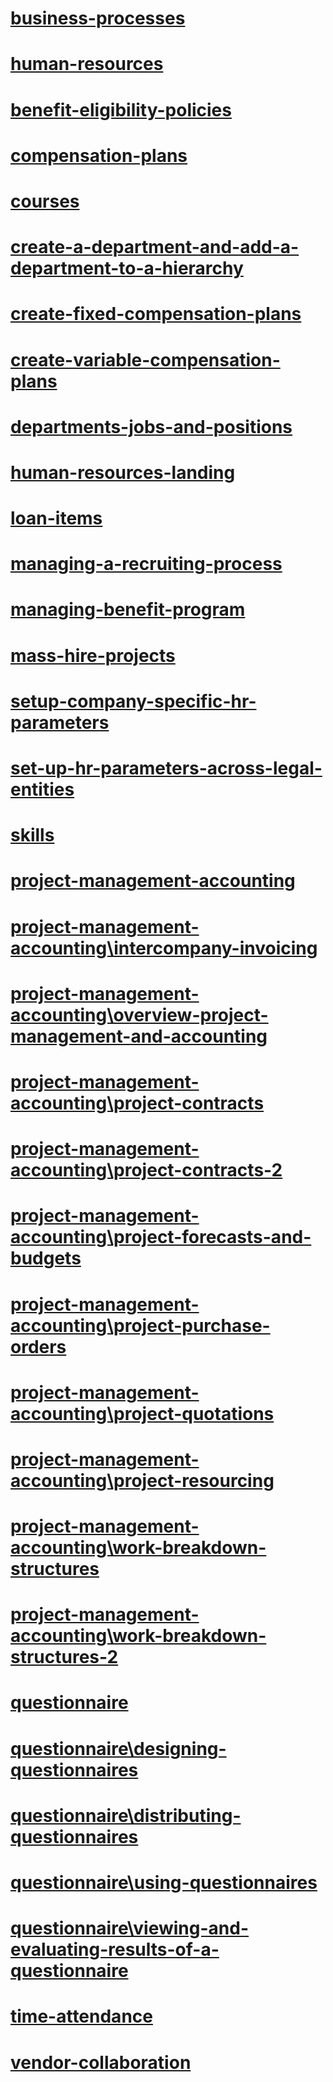 # [business-processes](business-processes)
# [human-resources](human-resources)
# [benefit-eligibility-policies](benefit-eligibility-policies.md)
# [compensation-plans](compensation-plans.md)
# [courses](courses.md)
# [create-a-department-and-add-a-department-to-a-hierarchy](create-a-department-and-add-a-department-to-a-hierarchy.md)
# [create-fixed-compensation-plans](create-fixed-compensation-plans.md)
# [create-variable-compensation-plans](create-variable-compensation-plans.md)
# [departments-jobs-and-positions](departments-jobs-and-positions.md)
# [human-resources-landing](human-resources-landing.md)
# [loan-items](loan-items.md)
# [managing-a-recruiting-process](managing-a-recruiting-process.md)
# [managing-benefit-program](managing-benefit-program.md)
# [mass-hire-projects](mass-hire-projects.md)
# [setup-company-specific-hr-parameters](setup-company-specific-hr-parameters.md)
# [set-up-hr-parameters-across-legal-entities](set-up-hr-parameters-across-legal-entities.md)
# [skills](skills.md)
# [project-management-accounting](project-management-accounting)
# [project-management-accounting\intercompany-invoicing](project-management-accounting\intercompany-invoicing.md)
# [project-management-accounting\overview-project-management-and-accounting](project-management-accounting\overview-project-management-and-accounting.md)
# [project-management-accounting\project-contracts](project-management-accounting\project-contracts.md)
# [project-management-accounting\project-contracts-2](project-management-accounting\project-contracts-2.md)
# [project-management-accounting\project-forecasts-and-budgets](project-management-accounting\project-forecasts-and-budgets.md)
# [project-management-accounting\project-purchase-orders](project-management-accounting\project-purchase-orders.md)
# [project-management-accounting\project-quotations](project-management-accounting\project-quotations.md)
# [project-management-accounting\project-resourcing](project-management-accounting\project-resourcing.md)
# [project-management-accounting\work-breakdown-structures](project-management-accounting\work-breakdown-structures.md)
# [project-management-accounting\work-breakdown-structures-2](project-management-accounting\work-breakdown-structures-2.md)
# [questionnaire](questionnaire)
# [questionnaire\designing-questionnaires](questionnaire\designing-questionnaires.md)
# [questionnaire\distributing-questionnaires](questionnaire\distributing-questionnaires.md)
# [questionnaire\using-questionnaires](questionnaire\using-questionnaires.md)
# [questionnaire\viewing-and-evaluating-results-of-a-questionnaire](questionnaire\viewing-and-evaluating-results-of-a-questionnaire.md)
# [time-attendance](time-attendance)
# [vendor-collaboration](vendor-collaboration)
